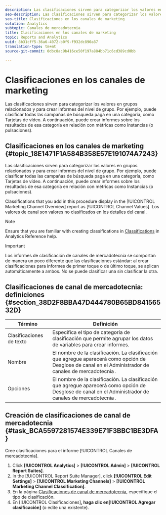 ```yaml
---
description: Las clasificaciones sirven para categorizar los valores en grupos relacionados y para crear informes del nivel de grupo. Por ejemplo, puede clasificar todas las campañas de búsqueda paga en una categoría, como Tarjetas de vídeo. A continuación, puede crear informes sobre los resultados de esa categoría en relación con métricas como Instancias (o pulsaciones).
seo-description: Las clasificaciones sirven para categorizar los valores en grupos relacionados y para crear informes del nivel de grupo. Por ejemplo, puede clasificar todas las campañas de búsqueda paga en una categoría, como Tarjetas de vídeo. A continuación, puede crear informes sobre los resultados de esa categoría en relación con métricas como Instancias (o pulsaciones).
seo-title: Clasificaciones en los canales de marketing
solution: Analytics
subtopic: Canales de mercadotecnia
title: Clasificaciones en los canales de marketing
topic: Reports and Analytics
uuid: 8b31cff5-36a6-4072-b0f9-f932dc890a87
translation-type: tm+mt
source-git-commit: 0dbc8ac9b416ce50f197a884bb71c6cd389cd0bb

---
```



# Clasificaciones en los canales de marketing

Las clasificaciones sirven para categorizar los valores en grupos relacionados y para crear informes del nivel de grupo. Por ejemplo, puede clasificar todas las campañas de búsqueda paga en una categoría, como Tarjetas de vídeo. A continuación, puede crear informes sobre los resultados de esa categoría en relación con métricas como Instancias (o pulsaciones).

## Clasificaciones en los canales de marketing {#topic_18E1471F1A584B358E57E191074A7243}

Las clasificaciones sirven para categorizar los valores en grupos relacionados y para crear informes del nivel de grupo. Por ejemplo, puede clasificar todas las campañas de búsqueda paga en una categoría, como Tarjetas de vídeo. A continuación, puede crear informes sobre los resultados de esa categoría en relación con métricas como Instancias (o pulsaciones).

Classifications that you add in this procedure display in the [!UICONTROL Marketing Channel Overview] report as [!UICONTROL Channel Values]. Los valores de canal son valores no clasificados en los detalles del canal.

>[!NOTE]
>
>Ensure that you are familiar with creating classifications in [Classifications](https://marketing.adobe.com/resources/help/en_US/reference/classifications.html) in Analytics Reference help.

>[!IMPORTANT]
>
>Los informes de clasificación de canales de mercadotecnia se comportan de manera un poco diferente que las clasificaciones estándar: al crear clasificaciones para informes de primer toque o de último toque, se aplican automáticamente a ambos. No se puede clasificar una sin clasificar la otra.

## Clasificaciones de canal de mercadotecnia: definiciones {#section_38D2F8BBA47D444780B65BD84156532D}

| Término | Definición |
|--- |--- |
| Clasificaciones de texto | Especifica el tipo de categoría de clasificación que permite agrupar los datos de variables para crear informes. |
| Nombre | El nombre de la clasificación. La clasificación que agregue aparecerá como opción de Desglose de canal en el Administrador de canales de mercadotecnia . |
| Opciones | El nombre de la clasificación. La clasificación que agregue aparecerá como opción de Desglose de canal en el Administrador de canales de mercadotecnia . |

## Creación de clasificaciones de canal de mercadotecnia {#task_BCA5597281574E339E71F3BBC1BE3DFA}

Cree clasificaciones para el informe [!UICONTROL Canales de mercadotecnia].

1. Click **[!UICONTROL Analytics]** &gt; **[!UICONTROL Admin]** &gt; **[!UICONTROL Report Suites]**.
1. In the [!UICONTROL Report Suite Manager], click **[!UICONTROL Edit Settings]** &gt; **[!UICONTROL Marketing Channels]** &gt; **[!UICONTROL Marketing Channel Classification]**.
1. En la página [Clasificaciones de canal de mercadotecnia](../../components/c-marketing-channels/classifictions-mchannel.md#section_38D2F8BBA47D444780B65BD84156532D), especifique el tipo de clasificación.
1. En [!UICONTROL Clasificaciones]**, haga clic en[!UICONTROL Agregar clasificación]** (o edite una existente).
